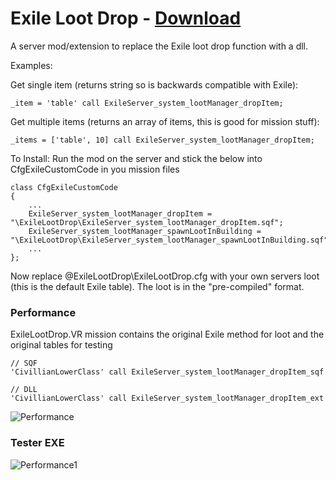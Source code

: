 # Exile Loot Drop - [Download](https://github.com/maca134/ExileLootDrop/releases)

A server mod/extension to replace the Exile loot drop function with a dll.

Examples:

Get single item (returns string so is backwards compatible with Exile): 
```
_item = 'table' call ExileServer_system_lootManager_dropItem;
```

Get multiple items (returns an array of items, this is good for mission stuff):
```
_items = ['table', 10] call ExileServer_system_lootManager_dropItem;
```

To Install:
Run the mod on the server and stick the below into CfgExileCustomCode in you mission files
```
class CfgExileCustomCode
{
	...
	ExileServer_system_lootManager_dropItem = "\ExileLootDrop\ExileServer_system_lootManager_dropItem.sqf";
	ExileServer_system_lootManager_spawnLootInBuilding = "\ExileLootDrop\ExileServer_system_lootManager_spawnLootInBuilding.sqf";
	...
};
```
Now replace @ExileLootDrop\ExileLootDrop.cfg with your own servers loot (this is the default Exile table). The loot is in the "pre-compiled" format.

### Performance

ExileLootDrop.VR mission contains the original Exile method for loot and the original tables for testing
```
// SQF
'CivillianLowerClass' call ExileServer_system_lootManager_dropItem_sqf

// DLL
'CivillianLowerClass' call ExileServer_system_lootManager_dropItem_ext
```

![Performance](https://dl.dropboxusercontent.com/s/wpk6m54pivmk04g/9964d7ad-7f4f-46bf-b5c5-5c64b696f8c3.png)

### Tester EXE

![Performance1](https://dl.dropboxusercontent.com/s/8kxb4uhlbv362mu/abd035c5-009b-4c3f-849e-525862c8f09e.png)